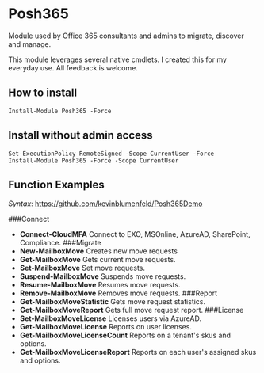 # Posh365
Module used by Office 365 consultants and admins to migrate, discover and manage.

This module leverages several native cmdlets.  I created this for my everyday use.
All feedback is welcome.

## How to install
```
Install-Module Posh365 -Force
```

## Install without admin access
```
Set-ExecutionPolicy RemoteSigned -Scope CurrentUser -Force
Install-Module Posh365 -Force -Scope CurrentUser
```


## Function Examples
_Syntax_: https://github.com/kevinblumenfeld/Posh365Demo

###Connect
* **Connect-CloudMFA** Connect to EXO, MSOnline, AzureAD, SharePoint, Compliance.
###Migrate
* **New-MailboxMove** Creates new move requests
* **Get-MailboxMove** Gets current move requests.
* **Set-MailboxMove** Set move requests.
* **Suspend-MailboxMove** Suspends move requests.
* **Resume-MailboxMove** Resumes move requests.
* **Remove-MailboxMove** Removes move requests.
###Report
* **Get-MailboxMoveStatistic** Gets move request statistics.
* **Get-MailboxMoveReport** Gets full move request report.
###License
* **Set-MailboxMoveLicense** Licenses users via AzureAD.
* **Get-MailboxMoveLicense** Reports on user licenses.
* **Get-MailboxMoveLicenseCount** Reports on a tenant's skus and options.
* **Get-MailboxMoveLicenseReport** Reports on each user's assigned skus and options.

